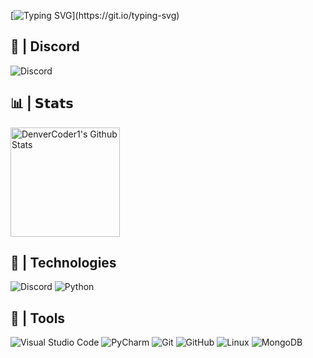 [![Typing SVG](https://readme-typing-svg.demolab.com?font=Fira+Code&pause=1000&color=585152&random=false&width=435&lines=%D0%95%D0%B1%D0%B5%D0%B1%D0%B5%D0%B1%D0%B5%D0%B1%D0%B5%D0%B1%D0%B5....)](https://git.io/typing-svg)

## 🎲 | Discord
 ![Discord](https://discord.c99.nl/widget/theme-2/678632704874381334.png)

## 📊 | 𝗦𝘁𝗮𝘁𝘀
  <a href="https://github.com/anuraghazra/github-readme-stats"><img alt="DenverCoder1's Github Stats" src="https://denvercoder1-github-readme-stats.vercel.app/api/?username=necroplod&theme=radical&show_icons=true&include_all_commits=true&count_private=true&hide_border=true&bg_color=1a1624" height="175px"/></a>

## 🚀 | Technologies
 ![Discord](https://img.shields.io/badge/Discord-5865F2?logo=Discord&logoColor=white)
 ![Python](https://img.shields.io/badge/Python-3776AB?logo=Python&logoColor=white)
 
## 🎋 | Tools

 ![Visual Studio Code](https://img.shields.io/badge/Visual%20Studio%20Code-007ACC?logo=Visual%20Studio%20Code&logoColor=white)
 ![PyCharm](https://img.shields.io/badge/-PyCharm-green?logo=PyCharm&logoColor=white)
 ![Git](https://img.shields.io/badge/Git-F05032?logo=Git&logoColor=white)
 ![GitHub](https://img.shields.io/badge/GitHub-181717?logo=GitHub&logoColor=white)
 ![Linux](https://img.shields.io/badge/Linux-FCC624?logo=Linux&logoColor=white)
 ![MongoDB](https://img.shields.io/badge/MongoDB-%23000000.svg?style=flat&logo=mongodb&logoColor=0ec942)
 

